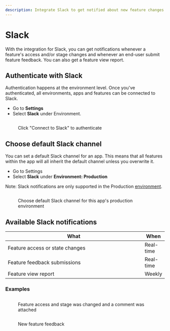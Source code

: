 ```yaml
---
description: Integrate Slack to get notified about new feature changes and feedback
---
```


# Slack

With the integration for Slack, you can get notifications whenever a feature's access and/or stage changes and whenever an end-user submit feature feedback. You can also get a feature view report.

## Authenticate with Slack

Authentication happens at the environment level. Once you've authenticated, all environments, apps and features can be connected to Slack.

* Go to **Settings**
* Select **Slack** under Environment.

<figure><img src="../.gitbook/assets/CleanShot 2025-01-07 at 1 .22.27@2x.png" alt=""><figcaption><p>Click "Connect to Slack" to authenticate</p></figcaption></figure>

## Choose default Slack channel

You can set a default Slack channel for an app. This means that all features within the app will all inherit the default channel unless you overwrite it.

* Go to Settings
* Select **Slack** under **Environment: Production**

Note: Slack notifications are only supported in the Production [environment](../product-handbook/concepts/environment.md).

<figure><img src="../.gitbook/assets/CleanShot 2025-01-07 at 12 .39.12@2x (1).png" alt=""><figcaption><p>Choose default Slack channel for this app's production environment</p></figcaption></figure>



## Available Slack notifications

<table><thead><tr><th width="557">What</th><th>When</th></tr></thead><tbody><tr><td>Feature access or state changes</td><td>Real-time</td></tr><tr><td>Feature feedback submissions</td><td>Real-time</td></tr><tr><td>Feature view report</td><td>Weekly</td></tr></tbody></table>



### Examples

<figure><img src="../.gitbook/assets/CleanShot 2025-01-07 at 1 .19.36@2x.png" alt=""><figcaption><p>Feature access and stage was changed and a comment was attached</p></figcaption></figure>

<figure><img src="../.gitbook/assets/CleanShot 2025-01-07 at 1 .21.09@2x.png" alt=""><figcaption><p>New feature feedback</p></figcaption></figure>
